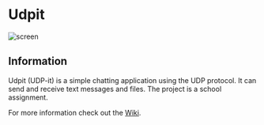 # Udpit

![screen](https://cloud.githubusercontent.com/assets/4700122/10863607/d5ad0ec6-7fd2-11e5-85ee-aacbd7270e20.png)

## Information

Udpit (UDP-it) is a simple chatting application using the UDP protocol. It can send and receive text messages and files. The project is a school assignment.

For more information check out the [Wiki](https://github.com/chuckeles/Udpit/wiki).
